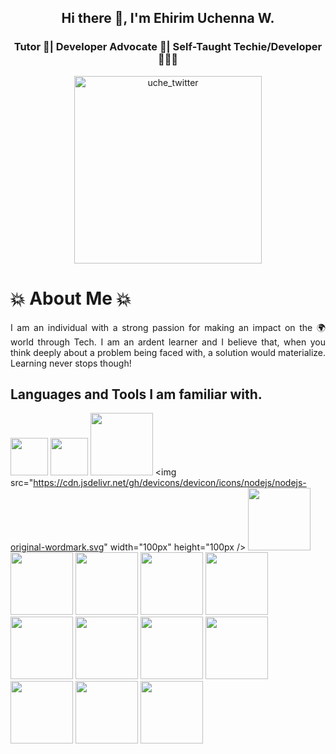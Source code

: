 <h2 align="center">Hi there 👋, I'm <b>Ehirim Uchenna W.</b></>


<h3 align="center">Tutor 📝| Developer Advocate 🥑| Self-Taught Techie/Developer 👩🏾‍🎓</h3>

<p align="center"> <a href="https://twitter.com/donwilly00" target="blank"><img src="https://img.shields.io/twitter/follow/donwilly00?logo=twitter&style=for-the-badge" alt="uche_twitter" width="300px"/></a> </p>

<h1>💥 About Me 💥</h1>
<p align='justify'>I am an individual with a strong passion for making an impact on the 🌍 world through Tech. I am an ardent learner and I believe that, when you think deeply about a problem being faced with, a solution would materialize. Learning never stops though!  </p>

<h2> Languages and Tools I am familiar with. </h2>

 <img src="https://cdn.jsdelivr.net/gh/devicons/devicon/icons/html5/html5-original-wordmark.svg" width="60px" height="60px" /> <img src="https://cdn.jsdelivr.net/gh/devicons/devicon/icons/css3/css3-original-wordmark.svg" width="60px" height="60px" /> <img src="https://cdn.jsdelivr.net/gh/devicons/devicon/icons/javascript/javascript-original.svg" width="100px" height="100px" /> <img src="https://cdn.jsdelivr.net/gh/devicons/devicon/icons/nodejs/nodejs-original-wordmark.svg" width="100px" height="100px /> <img src="https://cdn.jsdelivr.net/gh/devicons/devicon/icons/express/express-original-wordmark.svg" width="100px" height="100px" /> <img src="https://cdn.jsdelivr.net/gh/devicons/devicon/icons/npm/npm-original-wordmark.svg" width="100px" height="100px" /> <img src="https://cdn.jsdelivr.net/gh/devicons/devicon/icons/python/python-original-wordmark.svg" width="100px" height="100px" /> <img src="https://cdn.jsdelivr.net/gh/devicons/devicon/icons/pandas/pandas-original-wordmark.svg" width="100px" height="100px" /> <img src="https://cdn.jsdelivr.net/gh/devicons/devicon/icons/jupyter/jupyter-original-wordmark.svg" width="100px" height="100px" /> <img src="https://cdn.jsdelivr.net/gh/devicons/devicon/icons/mongodb/mongodb-original-wordmark.svg" width="100px" height="100px" /> <img src="https://cdn.jsdelivr.net/gh/devicons/devicon/icons/mysql/mysql-original-wordmark.svg" width="100px" height="100px" /> <img src="https://cdn.jsdelivr.net/gh/devicons/devicon/icons/git/git-original-wordmark.svg" width="100px" height="100px" /> <img src="https://cdn.jsdelivr.net/gh/devicons/devicon/icons/django/django-plain-wordmark.svg" width="100px" height="100px" /> <img src="https://cdn.jsdelivr.net/gh/devicons/devicon/icons/figma/figma-original.svg" width="100px" height="100px" /> <img src="https://cdn.jsdelivr.net/gh/devicons/devicon/icons/illustrator/illustrator-plain.svg" width="100px" height="100px" /> <img src="https://cdn.jsdelivr.net/gh/devicons/devicon/icons/photoshop/photoshop-plain.svg" width="100px" height="100px" />
          
          
          
          
          


<!--
**ehirim/ehirim** is a ✨ _special_ ✨ repository because its `README.md` (this file) appears on your GitHub profile.

Here are some ideas to get you started:

- 🔭 I’m currently working on ...
- 🌱 I’m currently learning ...
- 👯 I’m looking to collaborate on ...
- 🤔 I’m looking for help with ...
- 💬 Ask me about ...
- 📫 How to reach me: ...
- 😄 Pronouns: ...
- ⚡ Fun fact: ...
-->
